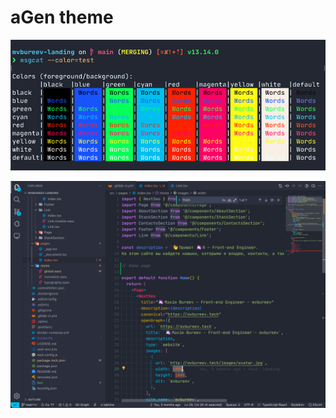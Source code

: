 # aGen theme

![expample-terminal](https://raw.githubusercontent.com/mvbureev/agen-theme/main/example-terminal.jpg)

![expample-vscode](https://github.com/mvbureev/agen-theme/raw/main/vscode.agen-theme/example.jpg)
